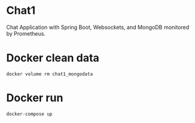 # Chat1
Chat Application with Spring Boot, Websockets, and MongoDB monitored by Prometheus.

# Docker clean data
```docker volume rm chat1_mongodata```

# Docker run
```docker-compose up```